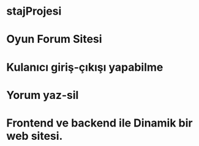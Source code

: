 # stajProjesi
# Oyun Forum Sitesi 
# Kulanıcı giriş-çıkışı yapabilme
# Yorum yaz-sil
# Frontend ve backend ile Dinamik bir web sitesi.

